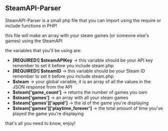 ## SteamAPI-Parser 
SteamAPI-Parser is a small php file that you can import using the require or include functions in PHP!

this file will make an array with your steam games (or someone else's games) using the SteamAPI

the variables that you'll be using are:
+ **[REQUIRED!] $steamAPIKey** -> this variable should be your API key remember to set it before you include steam.php
+ **[REQUIRED!] $steamID** -> this variable should be your Steam ID remember to set it before you include steam.php
+ **$steam** -> your global variable, it is an array of all the values in the JSON response from the API
+ **$steam['game_count']** -> returns the number of games you own
+ **$steam['games']** -> an array with all your steam games
+ **$steam['games']['appid']** -> the id of the game you're displaying
+ **$steam['games']['playtime_forever']** -> the total amount of time you've played the game you're displaying

that's all you need to know, enjoy!
